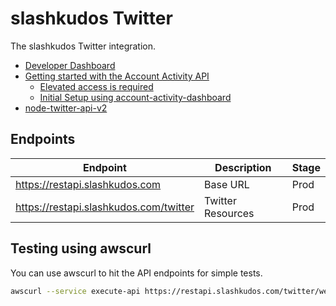 # slashkudos Twitter

The slashkudos Twitter integration.

- [Developer Dashboard](https://developer.twitter.com/en/portal/dashboard)
- [Getting started with the Account Activity API](https://developer.twitter.com/en/docs/tutorials/getting-started-with-the-account-activity-api)
  - [Elevated access is required](https://developer.twitter.com/en/docs/twitter-api/getting-started/about-twitter-api#Access)
  - [Initial Setup using account-activity-dashboard](https://github.com/twitterdev/account-activity-dashboard)
- [node-twitter-api-v2](https://github.com/PLhery/node-twitter-api-v2)

## Endpoints

| Endpoint | Description | Stage |
| -------- | ----------- | ----- |
| <https://restapi.slashkudos.com> | Base URL | Prod |
| <https://restapi.slashkudos.com/twitter> | Twitter Resources | Prod |

## Testing using awscurl

You can use awscurl to hit the API endpoints for simple tests.

```bash
awscurl --service execute-api https://restapi.slashkudos.com/twitter/webhooks
```
